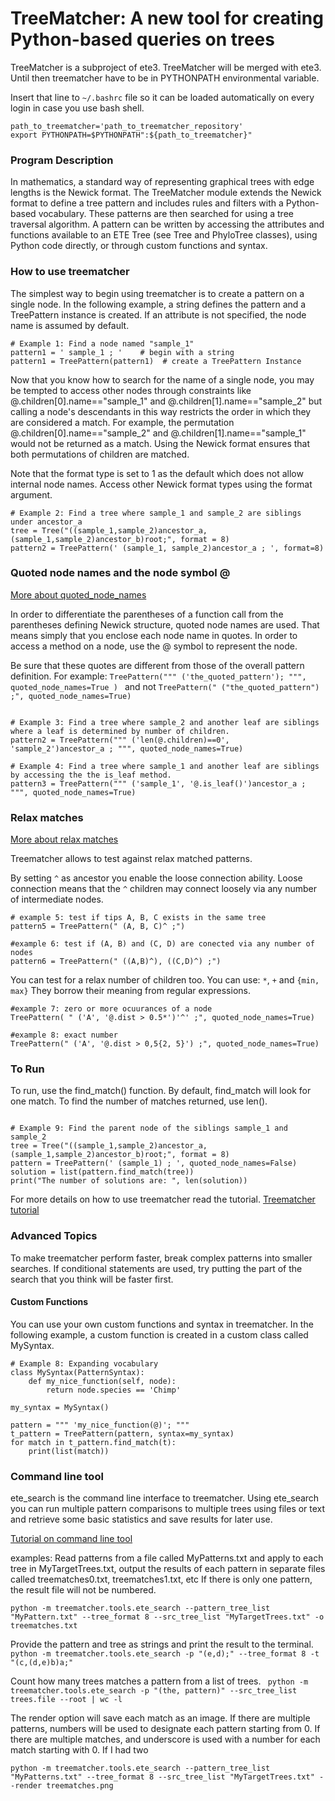 # TreeMatcher: A new tool for creating Python-based queries on trees

TreeMatcher is a subproject of ete3.
TreeMatcher will be merged with ete3. Until then treematcher have to be in PYTHONPATH environmental variable.

Insert that line to `~/.bashrc` file so it can be loaded automatically on every login
in case you use bash shell.

```
path_to_treematcher='path_to_treematcher_repository'
export PYTHONPATH=$PYTHONPATH":${path_to_treematcher}"
```

### Program Description

In mathematics, a standard way of representing graphical trees with edge lengths is the Newick format. The TreeMatcher module extends the Newick format to define a tree pattern and includes rules and filters with a Python-based vocabulary. These patterns are then searched for using a tree traversal algorithm. A pattern can be written by accessing the attributes and functions available to an ETE Tree (see Tree and PhyloTree classes), using Python code directly, or through custom functions and syntax.

### How to use treematcher

The simplest way to begin using treematcher is to create a pattern on a single node. In the following example, a string defines the pattern and a TreePattern instance is created. If an attribute is not specified, the node name is assumed by default.

```
# Example 1: Find a node named "sample_1"
pattern1 = ' sample_1 ; '	 # begin with a string
pattern1 = TreePattern(pattern1)  # create a TreePattern Instance

```

Now that you know how to search for the name of a single node, you may be tempted to access other nodes through constraints like @.children[0].name=="sample_1" and @.children[1].name=="sample_2" but calling a node's descendants in this way restricts the order in which they are considered a match. For example, the permutation @.children[0].name=="sample_2" and @.children[1].name=="sample_1" would not be returned as a match. Using the Newick format ensures that both permutations of children are matched.


Note that the format type is set to 1 as the default which does not allow internal node names. Access other Newick format types using the format argument.

```
# Example 2: Find a tree where sample_1 and sample_2 are siblings under ancestor_a
tree = Tree("((sample_1,sample_2)ancestor_a,(sample_1,sample_2)ancestor_b)root;", format = 8)
pattern2 = TreePattern(' (sample_1, sample_2)ancestor_a ; ', format=8)
```

### Quoted node names and the node symbol @
[More about quoted_node_names](sdoc/tutorial/tutorial_treematcher.md#quoted-node-names-and-the-node-symbol-)

In order to differentiate the parentheses of a function call from the parentheses defining Newick structure, quoted node names are used.
That means simply that you enclose each node name in quotes.
In order to access a method on a node, use the @ symbol to represent the node.

Be sure that these quotes are different from those of the overall pattern definition.
For example:
`TreePattern(""" ('the_quoted_pattern'); """, quoted_node_names=True ) `
and not
`TreePattern(" ("the_quoted_pattern") ;", quoted_node_names=True)`


```

# Example 3: Find a tree where sample_2 and another leaf are siblings where a leaf is determined by number of children.
pattern2 = TreePattern(""" ('len(@.children)==0', 'sample_2')ancestor_a ; """, quoted_node_names=True)

# Example 4: Find a tree where sample_1 and another leaf are siblings by accessing the the is_leaf method.
pattern3 = TreePattern(""" ('sample_1', '@.is_leaf()')ancestor_a ; """, quoted_node_names=True)
```

### Relax matches
[More about relax matches](sdoc/tutorial/tutorial_treematcher.md#relax_patterns)

Treematcher allows to test against relax matched patterns.

By setting ` ^ ` as ancestor you enable the loose connection ability.
Loose connection means that the ` ^ ` children may connect
loosely via any number of intermediate nodes.

```
# example 5: test if tips A, B, C exists in the same tree
pattern5 = TreePattern(" (A, B, C)^ ;")

#example 6: test if (A, B) and (C, D) are conected via any number of nodes
pattern6 = TreePattern(" ((A,B)^), ((C,D)^) ;")

```

You can test for a relax number of children too.
You can use:
` * `, ` + ` and ` {min, max} `
They borrow their meaning from regular expressions.

```
#example 7: zero or more ocuurances of a node
TreePattern( " ('A', '@.dist > 0.5*')'^' ;", quoted_node_names=True)

#example 8: exact number
TreePattern(" ('A', '@.dist > 0,5{2, 5}') ;", quoted_node_names=True)

```


### To Run
To run, use the find_match() function. By default, find_match will look for one match.
To find the number of matches returned, use len().

```

# Example 9: Find the parent node of the siblings sample_1 and sample_2
tree = Tree("((sample_1,sample_2)ancestor_a,(sample_1,sample_2)ancestor_b)root;", format = 8)
pattern = TreePattern(' (sample_1) ; ', quoted_node_names=False)
solution = list(pattern.find_match(tree))
print("The number of solutions are: ", len(solution))

```

For more details on how to use treematcher read the tutorial.
[Treematcher tutorial](sdoc/tutorial/tutorial_treematcher.md)


### Advanced Topics

To make treematcher perform faster, break complex patterns into smaller searches. If conditional statements are used, try putting the part of the search that you think will be faster first.

####  Custom Functions
You can use your own custom functions and syntax in treematcher.  In the following example, a custom function is created in a custom class called MySyntax.

```
# Example 8: Expanding vocabulary
class MySyntax(PatternSyntax):
	def my_nice_function(self, node):
		return node.species == 'Chimp'

my_syntax = MySyntax()

pattern = """ 'my_nice_function(@)'; """
t_pattern = TreePattern(pattern, syntax=my_syntax)
for match in t_pattern.find_match(t):
	print(list(match))

```

### Command line tool

ete_search is the command line interface to treematcher. Using ete_search you can run multiple
pattern comparisons to multiple trees using files or text and retrieve some basic statistics and
save results for later use.

[Tutorial on command line tool](sdoc/tutorial/tutorial_treematcher.rst#ete_search-command-line-tool)

examples:
Read patterns from a file called MyPatterns.txt and apply to each tree in MyTargetTrees.txt, output the results of each pattern in separate files called treematches0.txt, treematches1.txt, etc
If there is only one pattern, the result file will not be numbered.

`python -m treematcher.tools.ete_search --pattern_tree_list "MyPattern.txt" --tree_format 8 --src_tree_list "MyTargetTrees.txt" -o treematches.txt `

Provide the pattern and tree as strings and print the result to the terminal.
`python -m treematcher.tools.ete_search -p "(e,d);" --tree_format 8 -t "(c,(d,e)b)a;" `


Count how many trees matches a pattern from a list of trees.
` python -m treematcher.tools.ete_search -p "(the, pattern)" --src_tree_list trees.file --root | wc -l`


The render option will save each match as an image. If there are multiple patterns, numbers will be used to designate each pattern starting from 0.
If there are multiple matches, and underscore is used with a number for each match starting with 0. If I had two

`python -m treematcher.tools.ete_search --pattern_tree_list "MyPatterns.txt" --tree_format 8 --src_tree_list "MyTargetTrees.txt" --render treematches.png `
